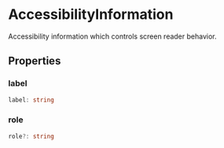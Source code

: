 # AccessibilityInformation

Accessibility information which controls screen reader behavior.

## Properties

### label

```typescript
label: string
```

### role

```typescript
role?: string
```

